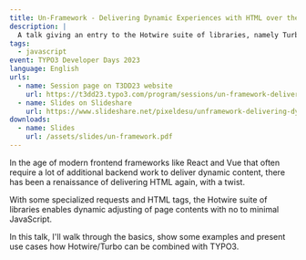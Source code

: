 ```yaml
---
title: Un-Framework - Delivering Dynamic Experiences with HTML over the Wire
description: |
  A talk giving an entry to the Hotwire suite of libraries, namely Turbo and Stimulus.
tags:
  - javascript
event: TYPO3 Developer Days 2023
language: English
urls:
  - name: Session page on T3DD23 website
    url: https://t3dd23.typo3.com/program/sessions/un-framework-delivering-dynamic-experiences-with-html-over-the-wire-541
  - name: Slides on Slideshare
    url: https://www.slideshare.net/pixeldesu/unframework-delivering-dynamic-experiences-with-html-over-the-wire
downloads:
  - name: Slides
    url: /assets/slides/un-framework.pdf
---
```


In the age of modern frontend frameworks like React and Vue that often require a
lot of additional backend work to deliver dynamic content, there has been a
renaissance of delivering HTML again, with a twist.

With some specialized requests and HTML tags, the Hotwire suite of libraries
enables dynamic adjusting of page contents with no to minimal JavaScript.

In this talk, I'll walk through the basics, show some examples and present use
cases how Hotwire/Turbo can be combined with TYPO3.
